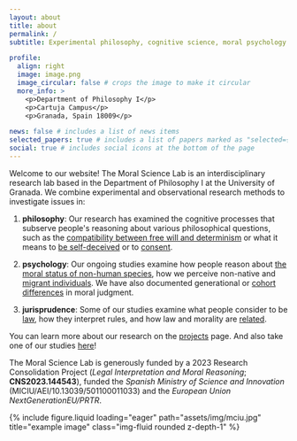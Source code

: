 ```yaml
---
layout: about
title: about
permalink: /
subtitle: Experimental philosophy, cognitive science, moral psychology at the <a href='https://www.ugr.es/'>University of Granada</a>.

profile:
  align: right
  image: image.png
  image_circular: false # crops the image to make it circular
  more_info: >
    <p>Department of Philosophy I</p>
    <p>Cartuja Campus</p>
    <p>Granada, Spain 18009</p>

news: false # includes a list of news items
selected_papers: true # includes a list of papers marked as "selected={true}"
social: true # includes social icons at the bottom of the page
---
```


Welcome to our website! The Moral Science Lab is an interdisciplinary research lab based in the Department of Philosophy I at the University of Granada. We combine experimental and observational research methods to investigate issues in:

1. <b>philosophy</b>: Our research has examined the cognitive processes that subserve people's reasoning about various philosophical questions, such as the [compatibility between free will and determinism](https://www.frontiersin.org/journals/psychology/articles/10.3389/fpsyg.2019.02428/full) or what it means to [be self-deceived](https://link.springer.com/article/10.1007/s13164-024-00743-y) or to [consent](https://www.researchgate.net/publication/381715657_Agency_Desire_and_the_Conceptual_Representation_of_Consent).

2. <b>psychology</b>: Our ongoing studies examine how people reason about [the moral status of non-human species](/projects/animaldilemmas/), how we perceive non-native and [migrant individuals](/projects/migration/). We have also documented generational or [cohort differences](https://www.irishtimes.com/culture/would-you-kill-one-person-to-save-five-depends-if-you-re-a-millennial-or-not-1.4173661) in moral judgment.

3. <b>jurisprudence</b>: Some of our studies examine what people consider to be [law](https://onlinelibrary.wiley.com/doi/10.1111/cogs.13024), how they interpret rules, and how law and morality are [related](https://www.pnas.org/doi/full/10.1073/pnas.2406823121).

You can learn more about our research on the [projects](/projects/) page. And also take one of our studies [here](/studies/)!

The Moral Science Lab is generously funded by a 2023 Research Consolidation Project (_Legal Interpretation and Moral Reasoning_; **CNS2023.144543**), funded the _Spanish Ministry of Science and Innovation_ (MICIU/AEI/10.13039/501100011033) and the _European Union NextGenerationEU/PRTR_.

<div style="text-align: left; width: 600px; max-width: 100%">
{% include figure.liquid loading="eager" path="assets/img/mciu.jpg" title="example image" class="img-fluid rounded z-depth-1" %}
</div>
